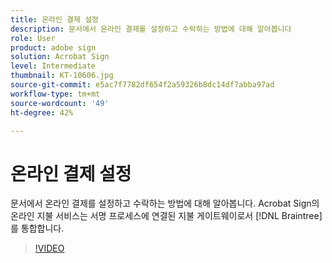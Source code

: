```yaml
---
title: 온라인 결제 설정
description: 문서에서 온라인 결제를 설정하고 수락하는 방법에 대해 알아봅니다
role: User
product: adobe sign
solution: Acrobat Sign
level: Intermediate
thumbnail: KT-10606.jpg
source-git-commit: e5ac7f7782df654f2a59326b8dc14df7abba97ad
workflow-type: tm+mt
source-wordcount: '49'
ht-degree: 42%

---
```


# 온라인 결제 설정

문서에서 온라인 결제를 설정하고 수락하는 방법에 대해 알아봅니다.  Acrobat Sign의 온라인 지불 서비스는 서명 프로세스에 연결된 지불 게이트웨이로서 [!DNL Braintree]를 통합합니다. 

>[!VIDEO](https://video.tv.adobe.com/v/345753?hidetitle=true)


